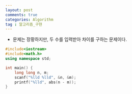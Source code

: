 ```yaml
---
layout: post
comments: true
categories: Algorithm
tag : 알고리즘_구현
---
```


- 문제는 장황하지만, 두 수를 입력받아 차이를 구하는 문제이다.

```c++
#include<iostream>
#include<math.h>
using namespace std;

int main() {
	long long n, m;
	scanf("%lld %lld", &n, &m);
	printf("%lld", abs(n - m));
}
```